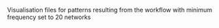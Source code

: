 Visualisation files for patterns resulting from the workflow with minimum frequency set to 20 networks
